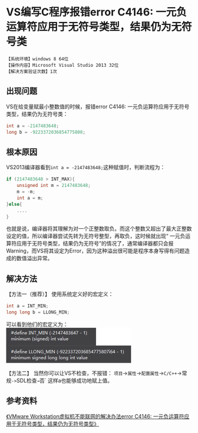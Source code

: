 # VS编写C程序报错error C4146: 一元负运算符应用于无符号类型，结果仍为无符号类
`【系统环境】windows 8 64位`  
`【操作内容】Microsoft Visual Studio 2013 32位`  
`【解决方案验证次数】1次`  
## <i class="fa fa-question-circle"></i> 出现问题
VS在给变量赋最小整数值的时候，报错error C4146: 一元负运算符应用于无符号类型，结果仍为无符号类：
```c
int a = -2147483648;
long b = -9223372036854775808;
```
## <i class="fa fa-bullseye"></i> 根本原因
VS2013编译器看到`int a = -2147483648;`这种赋值时，判断流程为：
```c
if (2147483648 > INT_MAX){
    unsigned int m = 2147483648;
    m = -m;
    int a = m;
}else{
    ....
}
```
也就是说，编译器将其理解为对一个正整数取负。而这个整数又超出了最大正整数设定的值，所以编译器尝试先转为无符号整型，再取负，这时候就出现“ 一元负运算符应用于无符号类型，结果仍为无符号”的情况了，通常编译器都只会报Warning，而VS将其设定为Error，因为这种溢出很可能是程序本身写得有问题造成的数值溢出异常。

## <i class="fa fa-check-circle"></i> 解决方法
【方法一（推荐）】
使用系统定义好的宏定义：
```c
int a = INT_MIN;
long long b = LLONG_MIN;
```
可以看到他们的宏定义为：
![](assets/001/20180623-6f7f6ed8.png)  

【方法二】
当然你可以让VS不检查，不报错：
`项目`->`属性`->`配置属性`->`C/C++`->常规`->`SDL检查`→`否`
这样a也能够成功地赋上值。

## <i class="fa fa-book"></i> 参考资料
[《VMware Workstation虚拟机不能联网的解决办法error C4146: 一元负运算符应用于无符号类型，结果仍为无符号类型》](https://blog.csdn.net/liuhhaiffeng/article/details/53991071)
